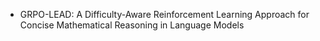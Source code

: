 - GRPO-LEAD: A Difficulty-Aware Reinforcement Learning Approach for Concise Mathematical Reasoning in Language Models

